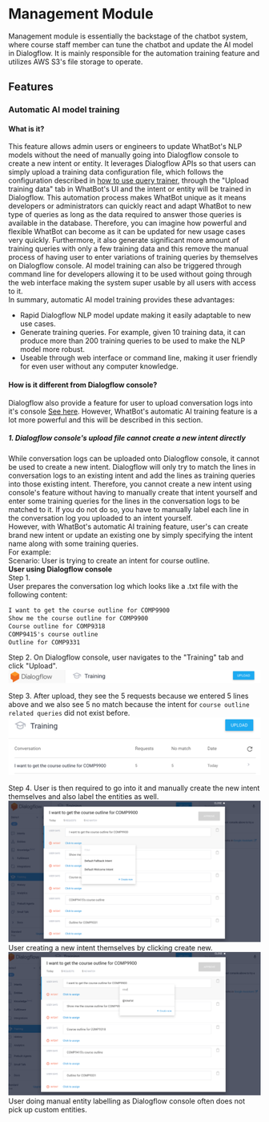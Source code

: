 # Management Module
Management module is essentially the backstage of the chatbot system, where course staff member can tune the chatbot and update the AI model in Dialogflow. It is mainly responsible for the automation training feature and utilizes AWS S3's file storage to operate.  

## Features
### Automatic AI model training
#### What is it?
This feature allows admin users or engineers to update WhatBot's NLP models without the need of manually going into Dialogflow console to create a new intent or entity. It leverages Dialogflow APIs so that users can simply upload a training data configuration file, which follows the configuration described in [how to use query trainer](https://github.com/comp3300-comp9900-term-1-2019/capstone-project-whatbot/tree/master/backend/query_module#how-to-train), through the "Upload training data" tab in WhatBot's UI and the intent or entity will be trained in Dialogflow. This automation process makes WhatBot unique as it means developers or administrators can quickly react and adapt WhatBot to new type of queries as long as the data required to answer those queries is available in the database. Therefore, you can imagine how powerful and flexible WhatBot can become as it can be updated for new usage cases very quickly. Furthermore, it also generate significant more amount of training queries with only a few training data and this remove the manual process of having user to enter variations of training queries by themselves on Dialogflow console. AI model training can also be triggered through command line for developers allowing it to be used without going through the web interface making the system super usable by all users with access to it.  
In summary, automatic AI model training provides these advantages:
- Rapid Dialogflow NLP model update making it easily adaptable to new use cases.  
- Generate training queries. For example, given 10 training data, it can produce more than 200 training queries to be used to make the NLP model more robust.  
- Useable through web interface or command line, making it user friendly for even user without any computer knowledge.  

#### How is it different from Dialogflow console?
Dialogflow also provide a feature for user to upload conversation logs into it's console [See here](https://dialogflow.com/docs/training-analytics/training). However, WhatBot's automatic AI training feature is a lot more powerful and this will be described in this section.
##### 1. Dialogflow console's upload file cannot create a new intent directly
While conversation logs can be uploaded onto Dialogflow console, it cannot be used to create a new intent. Dialogflow will only try to match the lines in conversation logs to an existing intent and add the lines as training queries into those existing intent. Therefore, you cannot create a new intent using console's feature without having to manually create that intent yourself and enter some training queries for the lines in the conversation logs to be matched to it. If you do not do so, you have to manually label each line in the conversation log you uploaded to an intent yourself.  
However, with WhatBot's automatic AI training feature, user's can create brand new intent or update an existing one by simply specifying the intent name along with some training queries.  
For example:  
Scenario: User is trying to create an intent for course outline.  
**User using Dialogflow console**  
Step 1.  
User prepares the conversation log which looks like a .txt file with the following content:
```
I want to get the course outline for COMP9900
Show me the course outline for COMP9900
Course outline for COMP9318
COMP9415's course outline
Outline for COMP9331
```
Step 2.
On Dialogflow console, user navigates to the "Training" tab and click "Upload".  
![alt text](md_images/dialogflow_console_training_button.png "dialogflow_console_training_button")

Step 3.
After upload, they see the 5 requests because we entered 5 lines above and we also see 5 no match because the intent for `course outline related queries` did not exist before.  
![alt text](md_images/dialogflow_console_display.png "dialogflow_console_display")

Step 4. 
User is then required to go into it and manually create the new intent themselves and also label the entities as well. 
![alt text](md_images/dialogflow_console_create_intent.png "dialogflow_console_create_intent")  
User creating a new intent themselves by clicking create new.  
![alt text](md_images/dialogflow_console_entity_labelling.png "dialogflow_console_entity_labelling")  
User doing manual entity labelling as Dialogflow console often does not pick up custom entities.  
